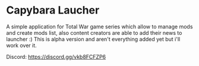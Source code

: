 # Capybara Laucher

A simple application for Total War game series which allow to manage mods and create mods list, also content creators are able to add their news to launcher :) This is alpha version and aren't everything added yet but i'll work over it.

Discord: https://discord.gg/vkb8FCFZP6

